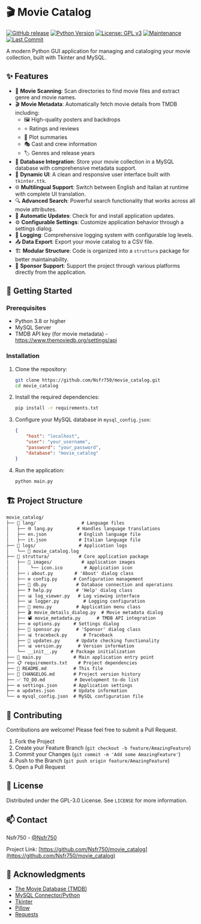 # 🎬 Movie Catalog

[![GitHub release](https://img.shields.io/github/v/release/Nsfr750/movie_catalog/v1.9.0?style=for-the-badge)](https://github.com/Nsfr750/movie_catalog/releases/tag/v1.9.0)
[![Python Version](https://img.shields.io/badge/python-3.8+-blue?style=for-the-badge&logo=python&logoColor=white)](https://www.python.org/)
[![License: GPL v3](https://img.shields.io/badge/License-GPLv3-blue.svg?style=for-the-badge)](https://www.gnu.org/licenses/gpl-3.0)
[![Maintenance](https://img.shields.io/badge/Maintained%3F-yes-green.svg?style=for-the-badge)](https://github.com/Nsfr750/movie_catalog/graphs/commit-activity)
[![Last Commit](https://img.shields.io/github/last-commit/Nsfr750/movie_catalog?style=for-the-badge)](https://github.com/Nsfr750/movie_catalog/commits/main)

A modern Python GUI application for managing and cataloging your movie collection, built with Tkinter and MySQL.

## ✨ Features

- 🎥 **Movie Scanning**: Scan directories to find movie files and extract genre and movie names.
- 🎬 **Movie Metadata**: Automatically fetch movie details from TMDB including:
  - 🖼️ High-quality posters and backdrops
  - ⭐ Ratings and reviews
  - 📝 Plot summaries
  - 🎭 Cast and crew information
  - 🏷️ Genres and release years
- 💾 **Database Integration**: Store your movie collection in a MySQL database with comprehensive metadata support.
- 🎨 **Dynamic UI**: A clean and responsive user interface built with `tkinter.ttk`.
- 🌐 **Multilingual Support**: Switch between English and Italian at runtime with complete UI translation.
- 🔍 **Advanced Search**: Powerful search functionality that works across all movie attributes.
- 🔄 **Automatic Updates**: Check for and install application updates.
- ⚙️ **Configurable Settings**: Customize application behavior through a settings dialog.
- 📝 **Logging**: Comprehensive logging system with configurable log levels.
- 📤 **Data Export**: Export your movie catalog to a CSV file.
- 🏗️ **Modular Structure**: Code is organized into a `struttura` package for better maintainability.
- 💖 **Sponsor Support**: Support the project through various platforms directly from the application.

## 🚀 Getting Started

### Prerequisites

- Python 3.8 or higher
- MySQL Server
- TMDB API key (for movie metadata) - https://www.themoviedb.org/settings/api

### Installation

1. Clone the repository:
   ```bash
   git clone https://github.com/Nsfr750/movie_catalog.git
   cd movie_catalog
   ```

2. Install the required dependencies:
   ```bash
   pip install -r requirements.txt
   ```

3. Configure your MySQL database in `mysql_config.json`:
   ```json
   {
       "host": "localhost",
       "user": "your_username",
       "password": "your_password",
       "database": "movie_catalog"
   }
   ```

4. Run the application:
   ```bash
   python main.py
   ```

## 🏗️ Project Structure

```markdown
movie_catalog/
├── 📁 lang/                 # Language files
│   ├── 🌐 lang.py         # Handles language translations
│   ├── en.json            # English language file
│   ├── it.json            # Italian language file
├── 📁 logs/                # Application logs
│   └── 📄 movie_catalog.log
├── 📁 struttura/           # Core application package
│   ├── 📁 images/           # application images
│   │    └── icon.ico        # Application icon
│   ├── ℹ️ about.py        # 'About' dialog class
│   ├── ⚙️ config.py      # Configuration management
│   ├── 💾 db.py           # Database connection and operations
│   ├── ❓ help.py         # 'Help' dialog class
│   ├── 📊 log_viewer.py   # Log viewing interface
│   ├── 📊 logger.py         # Logging configuration
│   ├── 🍔 menu.py         # Application menu class
│   ├── 🎬 movie_details_dialog.py  # Movie metadata dialog
│   ├── 📽️ movie_metadata.py      # TMDB API integration
│   ├── ⚙️ options.py     # Settings dialog
│   ├── 💝 sponsor.py      # 'Sponsor' dialog class
│   ├── 📊 traceback.py      # Traceback
│   ├── 🔄 updates.py      # Update checking functionality
│   ├── 📊 version.py      # Version information
│   └── __init__.py     # Package initialization
├── 🚀 main.py            # Main application entry point
├── 📋 requirements.txt    # Project dependencies
├── 📖 README.md          # This file
├── 📜 CHANGELOG.md       # Project version history
├── ✅ TO_DO.md           # Development to-do list
├── ⚙️ settings.json      # Application settings
├── ⚙️ updates.json       # Update information
└── ⚙️ mysql_config.json  # MySQL configuration file
```

## 🤝 Contributing

Contributions are welcome! Please feel free to submit a Pull Request.

1. Fork the Project
2. Create your Feature Branch (`git checkout -b feature/AmazingFeature`)
3. Commit your Changes (`git commit -m 'Add some AmazingFeature'`)
4. Push to the Branch (`git push origin feature/AmazingFeature`)
5. Open a Pull Request

## 📝 License

Distributed under the GPL-3.0 License. See `LICENSE` for more information.

## 📫 Contact

Nsfr750 - [@Nsfr750](https://github.com/Nsfr750)

Project Link: [https://github.com/Nsfr750/movie_catalog](https://github.com/Nsfr750/movie_catalog)

## 🙏 Acknowledgments

- [The Movie Database (TMDB)](https://www.themoviedb.org/)
- [MySQL Connector/Python](https://dev.mysql.com/doc/connector-python/en/)
- [Tkinter](https://docs.python.org/3/library/tkinter.html)
- [Pillow](https://python-pillow.org/)
- [Requests](https://docs.python-requests.org/)
